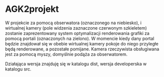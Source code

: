 # AGK2projekt

W projekcie za pomocą obserwatora (oznaczonego na niebiesko), i wirtualnej kamery (pole widzenia zaznaczone czerwonym szkieletem) 
zostanie zaprezentowany system optymalizacji renderowania grafiki za pomocą portali (oznaczonych na zielono).
W momencie kiedy dany portal będzie znajdował się w obebie wirtualnej kamery pokoje do niego przyległe będą renderowane,
a pozostałe pomijane.
Kamera rzeczywista obsługiwana jest za pomocą myszy, domyślnie podąża za obserwatorem.

Działająca wersja znajduję się w katalogu dist, wersja developerska w katalogu src.
